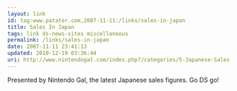 ```yaml
---
layout: link
id: tag:www.patater.com,2007-11-11:/links/sales-in-japan
title: Sales In Japan
tags: link ds-news-sites miscellaneous
permalink: /links/sales-in-japan
date: 2007-11-11 23:41:13
updated: 2010-12-19 03:36:44
uri: http://www.nintendogal.com/index.php?/categories/5-Japanese-Sales
---
```

Presented by Nintendo Gal, the latest Japanese sales figures. Go DS go!

